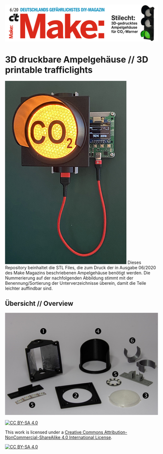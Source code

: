 ![Banner](/Images/Make_2020-06_Banner.jpg)
# 3D druckbare Ampelgehäuse // 3D printable trafficlights

![Beispiel](/Images/StandaloneCO2_TWAM.jpg)
Dieses Repository beinhaltet die STL Files, die zum Druck der in Ausgabe 06/2020 des Make Magazins beschriebenen Ampelgehäuse benötigt werden. Die Nummerierung auf der nachfolgenden Abbildung stimmt mit der Benennung/Sortierung der Unterverzeichnisse überein, damit die Teile leichter auffindbar sind.

## Übersicht // Overview

![Systematik](/Images/Systematik.PNG)

[![CC BY-SA 4.0][cc-by-sa-shield]][cc-by-sa]

This work is licensed under a [Creative Commons Attribution-NonCommercial-ShareAlike 4.0 International License][cc-by-sa].

[![CC BY-SA 4.0][cc-by-sa-image]][cc-by-sa]

[cc-by-sa]: http://creativecommons.org/licenses/by-nc-sa/4.0/
[cc-by-sa-image]: https://licensebuttons.net/l/by-nc-sa/4.0/88x31.png
[cc-by-sa-shield]: https://img.shields.io/badge/License-CC%20BY--NC--SA%204.0-lightgrey.svg
